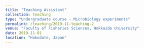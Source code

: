 ```yaml
---
title: "Teaching Assistant"
collection: teaching
type: "Undergraduate course - Microbiology experiments"
permalink: /teaching/2019-11-teaching-2
venue: "Faculty of Fisheries Sciences, Hokkaido University"
date: 2019-11-01
location: "Hakodate, Japan"
---
```

